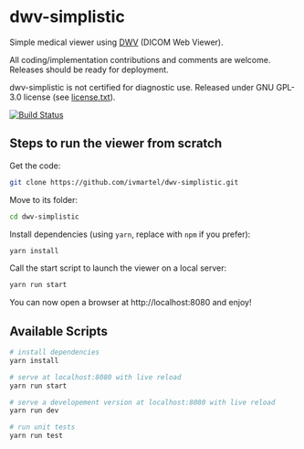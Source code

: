 # dwv-simplistic

Simple medical viewer using [DWV](https://github.com/ivmartel/dwv) (DICOM Web Viewer).

All coding/implementation contributions and comments are welcome. Releases should be ready for deployment.

dwv-simplistic is not certified for diagnostic use. Released under GNU GPL-3.0 license (see [license.txt](license.txt)).

[![Build Status](https://travis-ci.org/ivmartel/dwv-simplistic.svg?branch=master)](https://travis-ci.org/ivmartel/dwv-simplistic)

## Steps to run the viewer from scratch

Get the code:
```sh
git clone https://github.com/ivmartel/dwv-simplistic.git
```

Move to its folder:
```sh
cd dwv-simplistic
```

Install dependencies (using `yarn`, replace with `npm` if you prefer):
```sh
yarn install
```

Call the start script to launch the viewer on a local server:
```sh
yarn run start
```

You can now open a browser at http://localhost:8080 and enjoy!

## Available Scripts

``` bash
# install dependencies
yarn install

# serve at localhost:8080 with live reload
yarn run start

# serve a developement version at localhost:8080 with live reload
yarn run dev

# run unit tests
yarn run test
```
